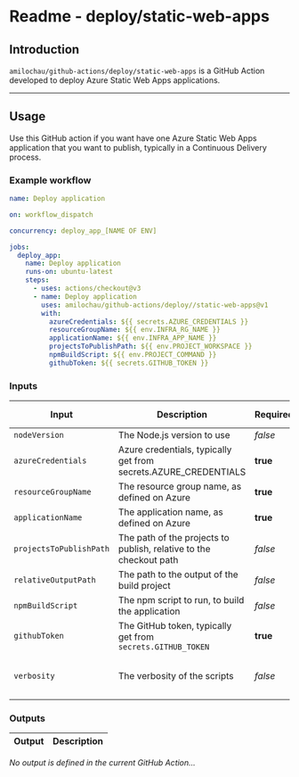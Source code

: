 # Readme - deploy/static-web-apps

## Introduction

`amilochau/github-actions/deploy/static-web-apps` is a GitHub Action developed to deploy Azure Static Web Apps applications.

---

## Usage

Use this GitHub action if you want have one Azure Static Web Apps application that you want to publish, typically in a Continuous Delivery process.

### Example workflow

```yaml
name: Deploy application

on: workflow_dispatch

concurrency: deploy_app_[NAME OF ENV]

jobs:
  deploy_app:
    name: Deploy application
    runs-on: ubuntu-latest
    steps:
      - uses: actions/checkout@v3
      - name: Deploy application
        uses: amilochau/github-actions/deploy//static-web-apps@v1
        with:
          azureCredentials: ${{ secrets.AZURE_CREDENTIALS }}
          resourceGroupName: ${{ env.INFRA_RG_NAME }}
          applicationName: ${{ env.INFRA_APP_NAME }}
          projectsToPublishPath: ${{ env.PROJECT_WORKSPACE }}
          npmBuildScript: ${{ env.PROJECT_COMMAND }}
          githubToken: ${{ secrets.GITHUB_TOKEN }}
```

### Inputs

| Input | Description | Required | Default value | Comment |
| ----- | ----------- | -------- | ------------- | ------- |
| `nodeVersion` | The Node.js version to use | *false* | `16.x` |
| `azureCredentials` | Azure credentials, typically get from secrets.AZURE_CREDENTIALS | **true** |
| `resourceGroupName` | The resource group name, as defined on Azure | **true** |
| `applicationName` | The application name, as defined on Azure | **true** |
| `projectsToPublishPath` | The path of the projects to publish, relative to the checkout path | *false* | `.` |
| `relativeOutputPath` | The path to the output of the build project | *false* | `./dist` |
| `npmBuildScript` | The npm script to run, to build the application | *false* | `build` |
| `githubToken` | The GitHub token, typically get from `secrets.GITHUB_TOKEN` | **true** |
| `verbosity` | The verbosity of the scripts | *false* | `minimal` | Set to `minimal`, `normal` or `detailed` |

### Outputs

| Output | Description |
| ------ | ----------- |

*No output is defined in the current GitHub Action...*
